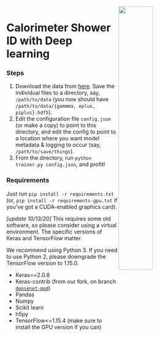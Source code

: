 <img src="https://journals.aps.org/prd/article/10.1103/PhysRevD.97.014021/figures/2/medium" width=42% align="right" />

# Calorimeter Shower ID with Deep learning

### Steps

1. Download the data from [here](https://data.mendeley.com/datasets/pvn3xc3wy5/1). Save the individual files to a directory, say, `/path/to/data` (you now should have `/path/to/data/{gammma, eplus, piplus}.hdf5`).
2. Edit the configuration file `config.json` (or make a copy) to point to this directory, and edit the config to point to a location where you want model metadata & logging to occur (say, `/path/to/save/things`).
3. From the directory, run `python trainer.py config.json`, and profit!

### Requirements

Just run `pip install -r requirements.txt` (or, `pip install -r requirements-gpu.txt` if you've got a CUDA-enabled graphics card).

_[update 10/13/20]_ This requires some old software, so please consider using a virtual environment. The specific versions of Keras and TensorFlow matter.

We recommend using Python 3. If you need to use Python 2, please downgrade the TensorFlow version to 1.15.0.

* Keras==2.0.8
* Keras-contrib (from our fork, on branch [`densenet-mod`](https://github.com/hep-lbdl/keras-contrib/tree/densenet-mod))
* Pandas
* Numpy
* Scikit learn
* h5py
* TensorFlow<=1.15.4 (make sure to install the GPU version if you can)
